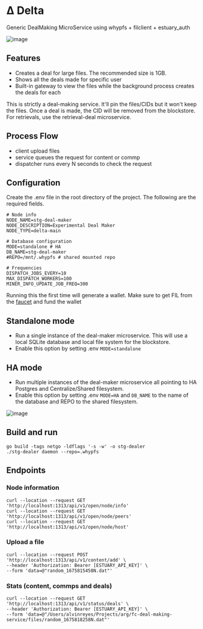 # Δ Delta
Generic DealMaking MicroService using whypfs + filclient + estuary_auth

![image](https://user-images.githubusercontent.com/4479171/217404677-7fca404c-a89a-48b4-bc83-3f223dd6508d.png)

## Features
- Creates a deal for large files. The recommended size is 1GB. 
- Shows all the deals made for specific user
- Built-in gateway to view the files while the background process creates the deals for each

This is strictly a deal-making service. It'll pin the files/CIDs but it won't keep the files. Once a deal is made, the CID will be removed from the blockstore. For retrievals, use the retrieval-deal microservice.

## Process Flow
- client upload files
- service queues the request for content or commp
- dispatcher runs every N seconds to check the request

## Configuration

Create the .env file in the root directory of the project. The following are the required fields.
```
# Node info
NODE_NAME=stg-deal-maker
NODE_DESCRIPTION=Experimental Deal Maker
NODE_TYPE=delta-main

# Database configuration
MODE=standalone # HA
DB_NAME=stg-deal-maker
#REPO=/mnt/.whypfs # shared mounted repo

# Frequencies
DISPATCH_JOBS_EVERY=10
MAX_DISPATCH_WORKERS=100
MINER_INFO_UPDATE_JOB_FREQ=300
```

Running this the first time will generate a wallet. Make sure to get FIL from the [faucet](https://verify.glif.io/) and fund the wallet

## Standalone mode
- Run a single instance of the deal-maker microservice. This will use a local SQLite database and local file system for the blockstore.
- Enable this option by setting .env `MODE=standalone`

## HA mode
- Run multiple instances of the deal-maker microservice all pointing to HA Postgres and Centralize/Shared filesystem.
- Enable this option by setting .env `MODE=HA` and `DB_NAME` to the name of the database and REPO to the shared filesystem.

![image](https://user-images.githubusercontent.com/4479171/217404957-21fd15be-f0c8-4bd2-a5c6-a2770c5c1db1.png)


## Build and run
```
go build -tags netgo -ldflags '-s -w' -o stg-dealer
./stg-dealer daemon --repo=.whypfs
```

## Endpoints

### Node information
```
curl --location --request GET 'http://localhost:1313/api/v1/open/node/info'
curl --location --request GET 'http://localhost:1313/api/v1/open/node/peers'
curl --location --request GET 'http://localhost:1313/api/v1/open/node/host'
```

### Upload a file
```
curl --location --request POST 'http://localhost:1313/api/v1/content/add' \
--header 'Authorization: Bearer [ESTUARY_API_KEY]' \
--form 'data=@"random_1675815458N.dat"'
```

### Stats (content, commps and deals) 
```
curl --location --request GET 'http://localhost:1313/api/v1/status/deals' \
--header 'Authorization: Bearer [ESTUARY_API_KEY]' \
--form 'data=@"/Users/alvinreyes/Projects/arg/fc-deal-making-service/files/random_1675818258N.dat"'
```